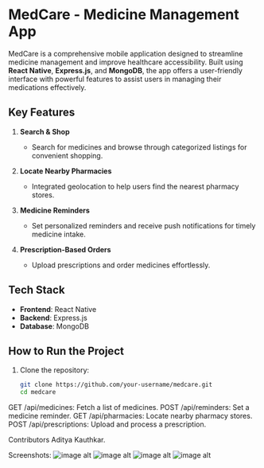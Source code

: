 # MedCare - Medicine Management App  

MedCare is a comprehensive mobile application designed to streamline medicine management and improve healthcare accessibility. Built using **React Native**, **Express.js**, and **MongoDB**, the app offers a user-friendly interface with powerful features to assist users in managing their medications effectively.  

## Key Features  
1. **Search & Shop**  
   - Search for medicines and browse through categorized listings for convenient shopping.  

2. **Locate Nearby Pharmacies**  
   - Integrated geolocation to help users find the nearest pharmacy stores.  

3. **Medicine Reminders**  
   - Set personalized reminders and receive push notifications for timely medicine intake.  

4. **Prescription-Based Orders**  
   - Upload prescriptions and order medicines effortlessly.  

## Tech Stack  
- **Frontend**: React Native  
- **Backend**: Express.js  
- **Database**: MongoDB  

## How to Run the Project  
1. Clone the repository:  
   ```bash
   git clone https://github.com/your-username/medcare.git
   cd medcare


GET /api/medicines: Fetch a list of medicines.
POST /api/reminders: Set a medicine reminder.
GET /api/pharmacies: Locate nearby pharmacy stores.
POST /api/prescriptions: Upload and process a prescription.



Contributors
Aditya Kauthkar.


Screenshots:
![image alt](https://github.com/adityakauthkar/MedCare_Frontend/blob/3137d24f610b63ae74227e4f249de35d3f067482/screenshot1.jpg?raw=true)
![image alt](https://github.com/adityakauthkar/MedCare_Frontend/blob/515c92697963e5a283b5a0b72e3828149d2e1758/screenshot2.jpg)
![image alt](https://github.com/adityakauthkar/MedCare_Frontend/blob/515c92697963e5a283b5a0b72e3828149d2e1758/screenshot3.jpg)
![image alt](https://github.com/adityakauthkar/MedCare_Frontend/blob/515c92697963e5a283b5a0b72e3828149d2e1758/screenshot4.jpg)

